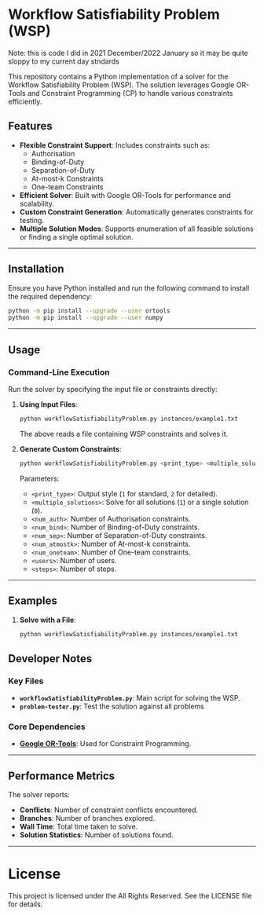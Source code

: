 # Workflow Satisfiability Problem (WSP) 

Note: this is code I did in 2021 December/2022 January so it may be quite sloppy to my current day stndards

This repository contains a Python implementation of a solver for the Workflow Satisfiability Problem (WSP). The solution leverages Google OR-Tools and Constraint Programming (CP) to handle various constraints efficiently.

## Features

- **Flexible Constraint Support**: Includes constraints such as:
  - Authorisation
  - Binding-of-Duty
  - Separation-of-Duty
  - At-most-k Constraints
  - One-team Constraints
- **Efficient Solver**: Built with Google OR-Tools for performance and scalability.
- **Custom Constraint Generation**: Automatically generates constraints for testing.
- **Multiple Solution Modes**: Supports enumeration of all feasible solutions or finding a single optimal solution.

---

## Installation

Ensure you have Python installed and run the following command to install the required dependency:

```bash
python -m pip install --upgrade --user ortools
python -m pip install --upgrade --user numpy
```

---

## Usage

### Command-Line Execution

Run the solver by specifying the input file or constraints directly:

1. **Using Input Files**:

   ```bash
   python workflowSatisfiabilityProblem.py instances/example1.txt
   ```

   The above reads a file containing WSP constraints and solves it.

2. **Generate Custom Constraints**:

   ```bash
   python workflowSatisfiabilityProblem.py <print_type> <multiple_solutions> <num_auth> <num_bind> <num_sep> <num_atmostk> <num_oneteam> <users> <steps>
   ```

   Parameters:
   - `<print_type>`: Output style (`1` for standard, `2` for detailed).
   - `<multiple_solutions>`: Solve for all solutions (`1`) or a single solution (`0`).
   - `<num_auth>`: Number of Authorisation constraints.
   - `<num_bind>`: Number of Binding-of-Duty constraints.
   - `<num_sep>`: Number of Separation-of-Duty constraints.
   - `<num_atmostk>`: Number of At-most-k constraints.
   - `<num_oneteam>`: Number of One-team constraints.
   - `<users>`: Number of users.
   - `<steps>`: Number of steps.

---

## Examples

1. **Solve with a File**:
   ```bash
   python workflowSatisfiabilityProblem.py instances/example1.txt
   ```

## Developer Notes

### Key Files

- **`workflowSatisfiabilityProblem.py`**: Main script for solving the WSP.
- **`problem-tester.py`**: Test the solution against all problems

### Core Dependencies

- **[Google OR-Tools](https://developers.google.com/optimization)**: Used for Constraint Programming.

---

## Performance Metrics

The solver reports:
- **Conflicts**: Number of constraint conflicts encountered.
- **Branches**: Number of branches explored.
- **Wall Time**: Total time taken to solve.
- **Solution Statistics**: Number of solutions found.

---

# License
This project is licensed under the All Rights Reserved. See the LICENSE file for details.
